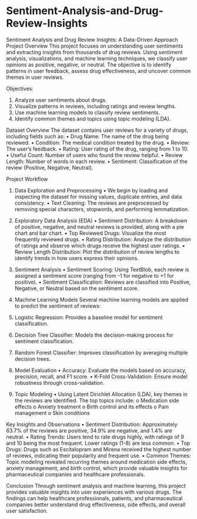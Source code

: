 # Sentiment-Analysis-and-Drug-Review-Insights

Sentiment Analysis and Drug Review Insights: A Data-Driven Approach
Project Overview
This project focuses on understanding user sentiments and extracting insights from thousands of drug reviews. Using sentiment analysis, visualizations, and machine learning techniques, we classify user opinions as positive, negative, or neutral. The objective is to identify patterns in user feedback, assess drug effectiveness, and uncover common themes in user reviews.

Objectives:
1.	Analyze user sentiments about drugs.
2.	Visualize patterns in reviews, including ratings and review lengths.
3.	Use machine learning models to classify review sentiments.
4.	Identify common themes and topics using topic modeling (LDA).

Dataset Overview
The dataset contains user reviews for a variety of drugs, including fields such as:
•	Drug Name: The name of the drug being reviewed.
•	Condition: The medical condition treated by the drug.
•	Review: The user’s feedback.
•	Rating: User rating of the drug, ranging from 1 to 10.
•	Useful Count: Number of users who found the review helpful.
•	Review Length: Number of words in each review.
•	Sentiment: Classification of the review (Positive, Negative, Neutral).

Project Workflow

1. Data Exploration and Preprocessing
•	We begin by loading and inspecting the dataset for missing values, duplicate entries, and data consistency.
•	Text Cleaning: The reviews are preprocessed by removing special characters, stopwords, and performing lemmatization.

2. Exploratory Data Analysis (EDA)
•	Sentiment Distribution: A breakdown of positive, negative, and neutral reviews is provided, along with a pie chart and bar chart.
•	Top Reviewed Drugs: Visualize the most frequently reviewed drugs.
•	Rating Distribution: Analyze the distribution of ratings and observe which drugs receive the highest user ratings.
•	Review Length Distribution: Plot the distribution of review lengths to identify trends in how users express their opinions.

3. Sentiment Analysis
•	Sentiment Scoring: Using TextBlob, each review is assigned a sentiment score (ranging from -1 for negative to +1 for positive).
•	Sentiment Classification: Reviews are classified into Positive, Negative, or Neutral based on the sentiment score.

4. Machine Learning Models
Several machine learning models are applied to predict the sentiment of reviews:
1.	Logistic Regression: Provides a baseline model for sentiment classification.
2.	Decision Tree Classifier: Models the decision-making process for sentiment classification.
3.	Random Forest Classifier: Improves classification by averaging multiple decision trees.

5. Model Evaluation
•	Accuracy: Evaluate the models based on accuracy, precision, recall, and F1 score.
•	K-Fold Cross-Validation: Ensure model robustness through cross-validation.

6. Topic Modeling
•	Using Latent Dirichlet Allocation (LDA), key themes in the reviews are identified. The top topics include:
o	Medication side effects
o	Anxiety treatment
o	Birth control and its effects
o	Pain management
o	Skin conditions

Key Insights and Observations
•	Sentiment Distribution: Approximately 63.7% of the reviews are positive, 34.9% are negative, and 1.4% are neutral.
•	Rating Trends: Users tend to rate drugs highly, with ratings of 9 and 10 being the most frequent. Lower ratings (1-8) are less common.
•	Top Drugs: Drugs such as Escitalopram and Mirena received the highest number of reviews, indicating their popularity and frequent use.
•	Common Themes: Topic modeling revealed recurring themes around medication side effects, anxiety management, and birth control, which provide valuable insights for pharmaceutical companies and healthcare professionals.

Conclusion
Through sentiment analysis and machine learning, this project provides valuable insights into user experiences with various drugs. The findings can help healthcare professionals, patients, and pharmaceutical companies better understand drug effectiveness, side effects, and overall user satisfaction.

